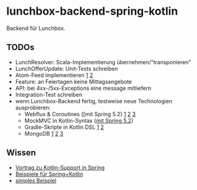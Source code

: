 # lunchbox-backend-spring-kotlin

Backend für Lunchbox.


## TODOs

- LunchResolver: Scala-Implementierung übernehmen/"transponieren"
- LunchOfferUpdate: Unit-Tests schreiben
- Atom-Feed implementieren [1](https://spring.io/guides/tutorials/spring-boot-kotlin/) [2](https://github.com/wonwoo/spring-boot-kotlin-example)
- Feature: an Feiertagen keine Mittagsangebote
- API: bei 4xx-/5xx-Exceptions eine message mitliefern
- Integration-Test schreiben
- wenn Lunchbox-Backend fertig, testweise neue Technologien ausprobieren:
  - Webflux & Coroutines ([mit Spring 5.2) [1](https://www.baeldung.com/kotlin-coroutines) [2](https://spring.io/blog/2019/04/12/going-reactive-with-spring-coroutines-and-kotlin-flow#spring-mvc-or-webflux) [3](https://docs.spring.io/spring/docs/5.2.0.M1/spring-framework-reference/languages.html#coroutines)
  - MockMVC in Kotlin-Syntax ([mit Spring 5.2](https://docs.spring.io/spring/docs/5.2.0.M1/spring-framework-reference/languages.html#mockmvc-dsl))
  - Gradle-Skripte in Kotlin DSL [1](https://github.com/jnizet/gradle-kotlin-dsl-migration-guide) [2](https://github.com/mixitconf/mixit/blob/master/build.gradle.kts)
  - MongoDB [1](https://github.com/mixitconf/mixit/blob/master/src/main/kotlin/mixit/model/Event.kt) [2](https://github.com/mixitconf/mixit/blob/master/src/main/kotlin/mixit/repository/EventRepository.kt) [3](https://docs.spring.io/spring-boot/docs/current/reference/html/boot-features-nosql.html#boot-features-mongodb)


## Wissen

- [Vortrag zu Kotlin-Support in Spring](https://www.infoq.com/presentations/spring-kotlin-boot)
- [Beispiele für Spring+Kotlin](https://github.com/sdeleuze/spring-kotlin-deepdive/tree/step3-coroutine)
- [simples Beispiel](https://github.com/sdeleuze/spring-boot-kotlin-demo)
